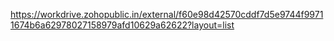 
https://workdrive.zohopublic.in/external/f60e98d42570cddf7d5e9744f99711674b6a62978027158979afd10629a62622?layout=list
